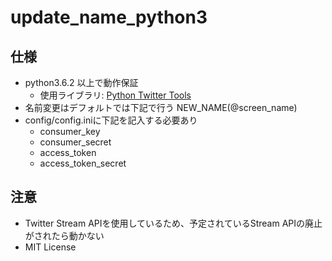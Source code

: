 # update_name_python3

## 仕様

- python3.6.2 以上で動作保証
  - 使用ライブラリ: [Python Twitter Tools](https://github.com/sixohsix/twitter)
- 名前変更はデフォルトでは下記で行う
  NEW\_NAME(@screen_name)
- config/config.iniに下記を記入する必要あり
  - consumer\_key
  - consumer\_secret
  - access\_token
  - access\_token\_secret

## 注意

- Twitter Stream APIを使用しているため、予定されているStream APIの廃止がされたら動かない
- MIT License
